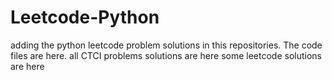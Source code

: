 # Leetcode-Python
adding the python leetcode problem solutions in this repositories. 
The code files are here.
all CTCI problems solutions are here
some leetcode solutions are here











































































































































































































































































































































































































































































































































































































































































































































































































































































































































































































































































































































































































